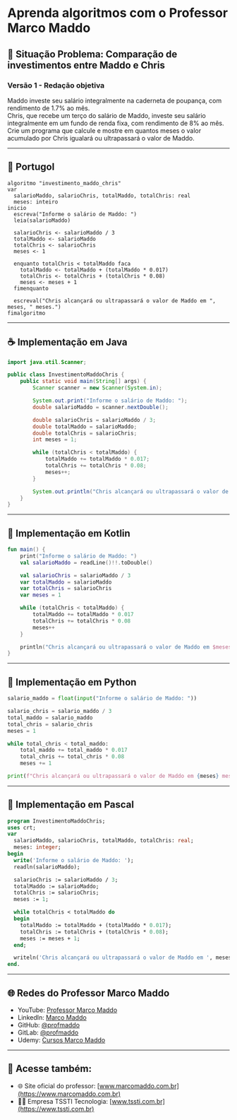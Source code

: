 
# Aprenda algoritmos com o Professor Marco Maddo

## 🧠 Situação Problema: Comparação de investimentos entre Maddo e Chris

### Versão 1 - Redação objetiva
Maddo investe seu salário integralmente na caderneta de poupança, com rendimento de 1.7% ao mês.  
Chris, que recebe um terço do salário de Maddo, investe seu salário integralmente em um fundo de renda fixa, com rendimento de 8% ao mês.  
Crie um programa que calcule e mostre em quantos meses o valor acumulado por Chris igualará ou ultrapassará o valor de Maddo.

---

## 💬 Portugol

```portugol
algoritmo "investimento_maddo_chris"
var
  salarioMaddo, salarioChris, totalMaddo, totalChris: real
  meses: inteiro
inicio
  escreva("Informe o salário de Maddo: ")
  leia(salarioMaddo)

  salarioChris <- salarioMaddo / 3
  totalMaddo <- salarioMaddo
  totalChris <- salarioChris
  meses <- 1

  enquanto totalChris < totalMaddo faca
    totalMaddo <- totalMaddo + (totalMaddo * 0.017)
    totalChris <- totalChris + (totalChris * 0.08)
    meses <- meses + 1
  fimenquanto

  escreval("Chris alcançará ou ultrapassará o valor de Maddo em ", meses, " meses.")
fimalgoritmo
```

---

## ☕ Implementação em Java

```java
import java.util.Scanner;

public class InvestimentoMaddoChris {
    public static void main(String[] args) {
        Scanner scanner = new Scanner(System.in);

        System.out.print("Informe o salário de Maddo: ");
        double salarioMaddo = scanner.nextDouble();

        double salarioChris = salarioMaddo / 3;
        double totalMaddo = salarioMaddo;
        double totalChris = salarioChris;
        int meses = 1;

        while (totalChris < totalMaddo) {
            totalMaddo += totalMaddo * 0.017;
            totalChris += totalChris * 0.08;
            meses++;
        }

        System.out.println("Chris alcançará ou ultrapassará o valor de Maddo em " + meses + " meses.");
    }
}
```

---

## 💙 Implementação em Kotlin

```kotlin
fun main() {
    print("Informe o salário de Maddo: ")
    val salarioMaddo = readLine()!!.toDouble()

    val salarioChris = salarioMaddo / 3
    var totalMaddo = salarioMaddo
    var totalChris = salarioChris
    var meses = 1

    while (totalChris < totalMaddo) {
        totalMaddo += totalMaddo * 0.017
        totalChris += totalChris * 0.08
        meses++
    }

    println("Chris alcançará ou ultrapassará o valor de Maddo em $meses meses.")
}
```

---

## 🐍 Implementação em Python

```python
salario_maddo = float(input("Informe o salário de Maddo: "))

salario_chris = salario_maddo / 3
total_maddo = salario_maddo
total_chris = salario_chris
meses = 1

while total_chris < total_maddo:
    total_maddo += total_maddo * 0.017
    total_chris += total_chris * 0.08
    meses += 1

print(f"Chris alcançará ou ultrapassará o valor de Maddo em {meses} meses.")
```

---

## 🧙 Implementação em Pascal

```pascal
program InvestimentoMaddoChris;
uses crt;
var
  salarioMaddo, salarioChris, totalMaddo, totalChris: real;
  meses: integer;
begin
  write('Informe o salário de Maddo: ');
  readln(salarioMaddo);

  salarioChris := salarioMaddo / 3;
  totalMaddo := salarioMaddo;
  totalChris := salarioChris;
  meses := 1;

  while totalChris < totalMaddo do
  begin
    totalMaddo := totalMaddo + (totalMaddo * 0.017);
    totalChris := totalChris + (totalChris * 0.08);
    meses := meses + 1;
  end;

  writeln('Chris alcançará ou ultrapassará o valor de Maddo em ', meses, ' meses.');
end.
```

---

## 🌐 Redes do Professor Marco Maddo

- YouTube: [Professor Marco Maddo](https://www.youtube.com/@ProfessorMarcoMaddo)
- LinkedIn: [Marco Maddo](https://www.linkedin.com/in/marcomaddo/)
- GitHub: [@profmaddo](https://github.com/profmaddo)
- GitLab: [@profmaddo](https://gitlab.com/profmaddo)
- Udemy: [Cursos Marco Maddo](https://www.udemy.com/user/marcomaddo/)

---

## 🚀 Acesse também:

- 🌐 Site oficial do professor: [www.marcomaddo.com.br](https://www.marcomaddo.com.br)
- 🧑‍💼 Empresa TSSTI Tecnologia: [www.tssti.com.br](https://www.tssti.com.br)
